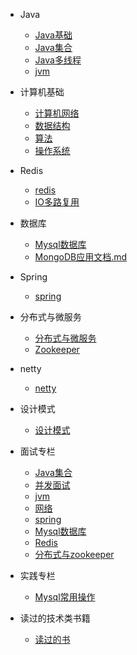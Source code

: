 
* Java

  * [Java基础](./docs/a-0面试题总结-Java基础.md)
  * [Java集合](./docs/b-2Java集合.md)
  * [Java多线程](./docs/b-3Java多线程.md)
  * [jvm](./docs/b-4jvm.md)
* 计算机基础

  * [计算机网络](./docs/c-1计算机网络.md)
  * [数据结构](./docs/c-2数据结构.md)
  * [算法](./docs/c-3算法.md)
  * [操作系统](./docs/c-4操作系统.md)  
* Redis

  - [redis](./docs/d-1redis.md) 
  - [IO多路复用](./docs/d-2IO多路复用.md)
* 数据库

  - [Mysql数据库](./docs/e-1Mysql.md)
  - [MongoDB应用文档.md](./docs/e-2MongoDB应用文档.md)
* Spring

  - [spring](./docs/f-1spring.md)
* 分布式与微服务

  - [分布式与微服务](g-1分布式与微服务)
  - [Zookeeper](./docs/g-2zookeeper.md)
* netty
  
  - [netty](./docs/netty.md)
* 设计模式
  - [设计模式](./docs/j-1设计模式.md)
* 面试专栏

  - [Java集合](./docs/a-2Java集合.md)
  - [并发面试](./docs/a-1并发面试.md)
  - [jvm](./docs/a-3jvm.md)
  - [网络](./docs/a-4网络)
  - [spring](./docs/a-5spring.md)
  - [Mysql数据库](./docs/a-8Mysql数据库.md)
  - [Redis](./docs/a-6Redis.md)
  - [分布式与zookeeper](./docs/a-7分布式与zookeeper.md)
* 实践专栏
  - [Mysql常用操作](./docs/i-1Mysql常用操作.md)
* 读过的技术类书籍

  - [读过的书](./docs/h-1books.md)